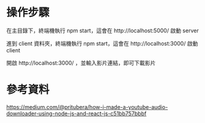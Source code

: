 # 操作步驟
在主目錄下，終端機執行 npm start，這會在 http://localhost:5000/ 啟動 server

進到 client 資料夾，終端機執行 npm start，這會在 http://localhost:3000/ 啟動 client

開啟 http://localhost:3000/ ，並輸入影片連結，即可下載影片

# 參考資料
https://medium.com/@pritubera/how-i-made-a-youtube-audio-downloader-using-node-js-and-react-js-c51bb757bbbf